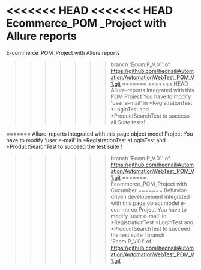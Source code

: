 <<<<<<< HEAD
<<<<<<< HEAD
Ecommerce_POM _Project with Allure reports
=======
E-commerce_POM_Project with Allure reports
>>>>>>> branch 'Ecom.P_V.01' of https://github.com/hednailiAutomation/AutomationWebTest_POM_V1.git
=======
<<<<<<< HEAD
Allure-reports integrated with this POM Project
You have to modify 'user e-mail' in *RegistrationTest *LoginTest and *ProductSearchTest to success all Suite tests!

=======
Allure-reports integrated with this page object model Project
You have to modify 'user e-mail' in *RegistrationTest *LoginTest and *ProductSearchTest to succeed the test suite !
>>>>>>> branch 'Ecom.P_V.01' of https://github.com/hednailiAutomation/AutomationWebTest_POM_V1.git
=======
Ecommerce_POM_Project with Cucumber 
=======
Behavior-driven developement integrated with this page object model e-commerce Project
You have to modify 'user e-mail' in *RegistrationTest *LoginTest and *ProductSearchTest to succeed the test suite !
>>>>>>> branch 'Ecom.P_V.01' of https://github.com/hednailiAutomation/AutomationWebTest_POM_V1.git
